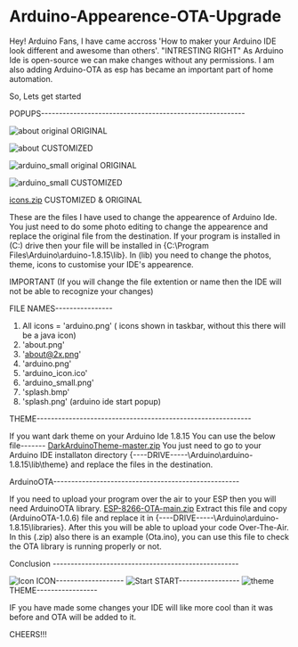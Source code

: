 # Arduino-Appearence-OTA-Upgrade
Hey! Arduino Fans, I have came accross 'How to maker your Arduino IDE look different and awesome than others'. "INTRESTING RIGHT"
As Arduino Ide is open-source we can make changes without any permissions. 
I am also adding Arduino-OTA as esp has became an important part of home automation.

So,
Lets get started

POPUPS---------------------------------------------------------

![about original](https://user-images.githubusercontent.com/86643678/124418834-fd934300-dd79-11eb-828a-1098316d8bd6.png)
ORIGINAL

![about](https://user-images.githubusercontent.com/86643678/124418839-fec47000-dd79-11eb-90bf-fc5d7cb1529e.png)
CUSTOMIZED

![arduino_small original](https://user-images.githubusercontent.com/86643678/124418851-0257f700-dd7a-11eb-8b31-a6b798fa2265.png)
ORIGINAL

![arduino_small](https://user-images.githubusercontent.com/86643678/124418852-02f08d80-dd7a-11eb-88e0-f0b74e7511b0.png)
CUSTOMIZED

[icons.zip](https://github.com/HyperArx/Arduino-Appearence-Ubgrade/files/6761849/icons.zip)
CUSTOMIZED & ORIGINAL

These are the files I have used to change the appearence of Arduino Ide. You just need to do some photo editing to change the appearence and replace the original file from the destination. If your program is installed in (C:) drive then your file will be installed in {C:\Program Files\Arduino\arduino-1.8.15\lib}.
In (lib) you need to change the photos, theme, icons to customise your IDE's appearence.

IMPORTANT (If you will change the file extention or name then the IDE will not be able to recognize your changes)

FILE NAMES----------------

1) All icons = 'arduino.png' ( icons shown in taskbar, without this there will be a java icon)
2) 'about.png'
3) 'about@2x.png'
4) 'arduino.png'
5) 'arduino_icon.ico'
6) 'arduino_small.png'
7) 'splash.bmp'
8) 'splash.png' (arduino ide start popup)

THEME------------------------------------------------------------

If you want dark theme on your Arduino Ide 1.8.15 You can use the below file-------
[DarkArduinoTheme-master.zip](https://github.com/HyperArx/Arduino-Appearence-Ubgrade/files/6761795/DarkArduinoTheme-master.zip)
You just need to go to your Arduino IDE installaton directory {----DRIVE-----\Arduino\arduino-1.8.15\lib\theme} and replace the files in the destination.

ArduinoOTA----------------------------------------------------

If you need to upload your program over the air to your ESP then you will need ArduinoOTA library.
[ESP-8266-OTA-main.zip](https://github.com/HyperArx/Arduino-Appearence-OTA-Upgrade/files/6764465/ESP-8266-OTA-main.zip) Extract this file and copy (ArduinoOTA-1.0.6) file and replace it in {----DRIVE-----\Arduino\arduino-1.8.15\libraries}.
After this you will be able to upload your code Over-The-Air.
In this (.zip) also there is an example (Ota.ino), you can use this file to check the OTA library is running properly or not.

Conclusion ----------------------------------------------------

![Icon](https://user-images.githubusercontent.com/86643678/124420569-51535b80-dd7d-11eb-9dbf-2ab49d9e11fd.PNG) ICON-------------------
![Start](https://user-images.githubusercontent.com/86643678/124420573-52848880-dd7d-11eb-83d5-c87595095b70.PNG) START-----------------
![theme](https://user-images.githubusercontent.com/86643678/124420580-56180f80-dd7d-11eb-9576-48aca0a32e0f.PNG) THEME-----------------

IF you have made some changes your IDE will like more cool than it was before and OTA will be added to it.

CHEERS!!!
